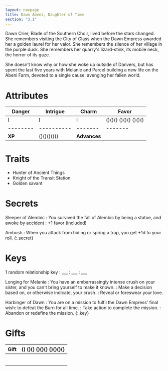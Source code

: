 ```yaml
---
layout: navpage
title: Dawn Abeni, Daughter of Time
section: "3.1"
---
```


Dawn Crier, Blade of the Southern Choir, lived before the stars changed.
She remembers visiting the City of Glass when the Dawn Empress awarded her a golden laurel for her valor.
She remembers the silence of her village in the purple dusk.
She remembers her quarry's lizard-stink, its mobile neck, the horror of its gaze.

She doesn't know why or how she woke up outside of Danvers, but has spent the last five years with Melanie and Parcel building a new life on the Abeni Farm, devoted to a single cause: avenging her fallen world.

# Attributes

| Danger | Intrigue | Charm | Favor |
|--------|----------|-------|-------|
| I      | I        | I     | ()()() ()()() ()()() |
|--------|----------|-------|-------|
| **XP** | ()()()()() | **Advances** |       |

# Traits

* Hunter of Ancient Things
* Knight of the Transit Station
* Golden savant

# Secrets

Sleeper of Alembic
  : You survived the fall of Alembic by being a statue, and awoke by accident
    : +1 favor (included)

Ambush
  : When you attack from hiding or spring a trap, you get +1d to your roll.
{:.secret}



# Keys
1 random relationship key
: ___
  : ___
  : ___

Longing for Melanie
: You have an embarrassingly intense crush on your sister, and you can't bring yourself to make it known.
  : Make a decision based on, or otherwise indicate, your crush.
  : Reveal or foreswear your love.

Harbinger of Dawn
: You are on a mission to fulfil the Dawn Empress' final wish: to defeat the Burn for all time.
  : Take action to complete the mission.
  : Abandon or redefine the mission.
{:.key}

# Gifts

| Gift | () ()() ()()() ()()()() |
|------|-------------------------|
|      |                         |
|      |                         |
|      |                         |
|      |                         |
|      |                         |
|      |                         |

